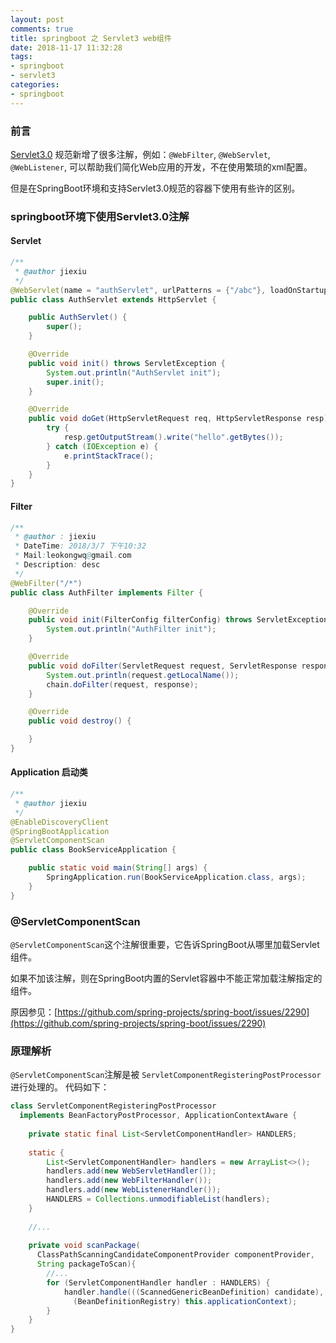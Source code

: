 ```yaml
---
layout: post
comments: true
title: springboot 之 Servlet3 web组件
date: 2018-11-17 11:32:28
tags:
- springboot
- servlet3
categories:
- springboot
---
```


### 前言

[Servlet3.0](https://jcp.org/en/jsr/detail?id=315) 规范新增了很多注解，例如：`@WebFilter`, `@WebServlet`, `@WebListener`, 可以帮助我们简化Web应用的开发，不在使用繁琐的xml配置。

但是在SpringBoot环境和支持Servlet3.0规范的容器下使用有些许的区别。

<!-- more -->

### springboot环境下使用Servlet3.0注解


#### Servlet

```java
/**
 * @author jiexiu
 */
@WebServlet(name = "authServlet", urlPatterns = {"/abc"}, loadOnStartup=1)
public class AuthServlet extends HttpServlet {

    public AuthServlet() {
        super();
    }

    @Override
    public void init() throws ServletException {
        System.out.println("AuthServlet init");
        super.init();
    }

    @Override
    public void doGet(HttpServletRequest req, HttpServletResponse resp) {
        try {
            resp.getOutputStream().write("hello".getBytes());
        } catch (IOException e) {
            e.printStackTrace();
        }
    }
}
```

#### Filter

```java
/**
 * @author : jiexiu
 * DateTime: 2018/3/7 下午10:32
 * Mail:leokongwq@gmail.com   
 * Description: desc
 */
@WebFilter("/*")
public class AuthFilter implements Filter {

    @Override
    public void init(FilterConfig filterConfig) throws ServletException {
        System.out.println("AuthFilter init");
    }

    @Override
    public void doFilter(ServletRequest request, ServletResponse response, FilterChain chain) throws IOException, ServletException {
        System.out.println(request.getLocalName());
        chain.doFilter(request, response);
    }

    @Override
    public void destroy() {

    }
}
```

#### Application 启动类

```java
/**
 * @author jiexiu
 */
@EnableDiscoveryClient
@SpringBootApplication
@ServletComponentScan
public class BookServiceApplication {

	public static void main(String[] args) {
		SpringApplication.run(BookServiceApplication.class, args);
	}
}
```

### @ServletComponentScan

`@ServletComponentScan`这个注解很重要，它告诉SpringBoot从哪里加载Servlet组件。

如果不加该注解，则在SpringBoot内置的Servlet容器中不能正常加载注解指定的组件。

原因参见：[https://github.com/spring-projects/spring-boot/issues/2290](https://github.com/spring-projects/spring-boot/issues/2290)

### 原理解析

`@ServletComponentScan`注解是被 `ServletComponentRegisteringPostProcessor`进行处理的。 代码如下：

```java
class ServletComponentRegisteringPostProcessor
  implements BeanFactoryPostProcessor, ApplicationContextAware {
   
    private static final List<ServletComponentHandler> HANDLERS;
 
    static {
        List<ServletComponentHandler> handlers = new ArrayList<>();
        handlers.add(new WebServletHandler());
        handlers.add(new WebFilterHandler());
        handlers.add(new WebListenerHandler());
        HANDLERS = Collections.unmodifiableList(handlers);
    }
     
    //...
     
    private void scanPackage(
      ClassPathScanningCandidateComponentProvider componentProvider, 
      String packageToScan){
        //...
        for (ServletComponentHandler handler : HANDLERS) {
            handler.handle(((ScannedGenericBeanDefinition) candidate),
              (BeanDefinitionRegistry) this.applicationContext);
        }
    }
}
```


